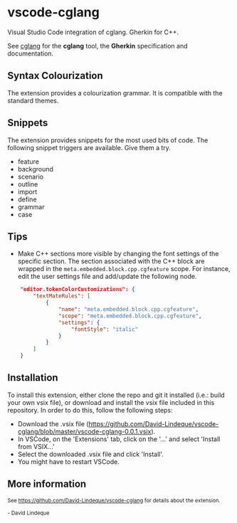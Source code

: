# vscode-cglang
Visual Studio Code integration of cglang.
Gherkin for C++.

See [cglang](https://github.com/David-Lindeque/cglang) for the **cglang** tool, the **Gherkin** specification and documentation.

## Syntax Colourization
The extension provides a colourization grammar. It is compatible with the standard themes.

## Snippets
The extension provides snippets for the most used bits of code. The following snippet triggers are available. Give them a try.
* feature
* background
* scenario
* outline
* import
* define
* grammar
* case

## Tips
* Make C++ sections more visible by changing the font settings of the specific section. The section associated with the C++ block are wrapped in the ```meta.embedded.block.cpp.cgfeature``` scope. For instance, edit the user settings file and add/update the following node.
```json
    "editor.tokenColorCustomizations": {
        "textMateRules": [
            {
                "name": "meta.embedded.block.cpp.cgfeature",
                "scope": "meta.embedded.block.cpp.cgfeature",
                "settings": {
                    "fontStyle": "italic"
                }
            }
        ]
    }
```

## Installation
To install this extension, either clone the repo and git it installed (i.e.: build your own vsix file), or download and install the vsix file included in this repository. In order to do this, follow the following steps:
* Download the .vsix file (https://github.com/David-Lindeque/vscode-cglang/blob/master/vscode-cglang-0.0.1.vsix).
* In VSCode, on the 'Extensions' tab, click on the '...' and select 'Install from VSIX...'
* Select the downloaded .vsix file and click 'Install'.
* You might have to restart VSCode.

## More information

<small>See https://github.com/David-Lindeque/vscode-cglang for details about the extension.</small> 

<small>- David Lindeque</small>